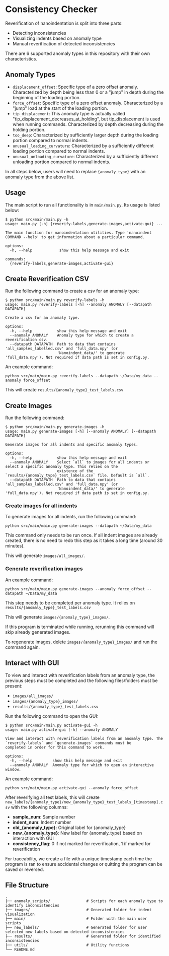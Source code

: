 # Consistency Checker

Reverification of nanoindentation is split into three parts:

- Detecting inconsistencies
- Visualizing indents based on anomaly type
- Manual reverification of detected inconsistencies

There are 6 supported anomaly types in this repository with their own characteristics.

## Anomaly Types

- `displacement_offset`: Specific type of a zero offset anomaly. Characterized by
  depth being less than 0 or a "jump" in depth during the beginning of the loading portion.
- `force_offset`: Specific type of a zero offset anomaly. Characterized by a "jump"
  load at the start of the loading portion.
- `tip_displacement`: This anomaly type is actually called "tip_displacement_decreases_at_holding",
  but tip_displacement is used when running commands. Characterized by depth
  decreasing during the holding portion.
- `too_deep`: Characterized by sufficiently larger depth during the loading
  portion compared to normal indents.
- `unusual_loading_curvature`: Characterized by a sufficiently different loading
  portion compared to normal indents.
- `unusual_unloading_curvature`: Characterized by a sufficiently different unloading
  portion compared to normal indents.

In all steps below, users will need to replace `{anomaly_type}` with an anomaly
type from the above list.

## Usage

The main script to run all functionality is in `main/main.py`.
Its usage is listed below:

```
$ python src/main/main.py -h
usage: main.py [-h] {reverify-labels,generate-images,activate-gui} ...

The main function for nanoindentation utilities. Type 'nanoindent COMMAND --help' to get information about a particular command.

options:
  -h, --help            show this help message and exit

commands:
  {reverify-labels,generate-images,activate-gui}
```

## Create Reverification CSV

Run the following command to create a csv for an anomaly type:

```
$ python src/main/main.py reverify-labels -h
usage: main.py reverify-labels [-h] --anomaly ANOMALY [--datapath DATAPATH]

Create a csv for an anomaly type.

options:
  -h, --help           show this help message and exit
  --anomaly ANOMALY    Anomaly type for which to create a reverification csv.
  --datapath DATAPATH  Path to data that contains 'all_samples_labelled.csv' and 'full_data.npy' (or
                       'Nanoindent_data/' to generate 'full_data.npy'). Not required if data path is set in config.py.
```

An example command:

```
python src/main/main.py reverify-labels --datapath ~/Data/my_data --anomaly force_offset
```

This will create `results/{anomaly_type}_test_labels.csv`

## Create Images

Run the following command:

```
$ python src/main/main.py generate-images -h
usage: main.py generate-images [-h] [--anomaly ANOMALY] [--datapath DATAPATH]

Generate images for all indents and specific anomaly types.

options:
  -h, --help           show this help message and exit
  --anomaly ANOMALY    Select `all` to images for all indents or select a specific anomaly type. This relies on the
                       existence of the `results/{anomaly_type}_test_labels.csv` file. Default is `all`.
  --datapath DATAPATH  Path to data that contains 'all_samples_labelled.csv' and 'full_data.npy' (or
                       'Nanoindent_data/' to generate 'full_data.npy'). Not required if data path is set in config.py.
```

### Create images for all indents

To generate images for all indents, run the following command:

```
python src/main/main.py generate-images --datapath ~/Data/my_data
```

This command only needs to be run once. If all indent images are already created,
there is no need to redo this step as it takes a long time (around 30 minutes).

This will generate `images/all_images/`.


### Generate reverification images

An example command:

```
python src/main/main.py generate-images --anomaly force_offset --datapath ~/Data/my_data
```

This step needs to be completed per anomaly type. It relies on
`results/{anomaly_type}_test_labels.csv`

This will generate `images/{anomaly_type}_images/`.

If this program is terminated while running, rerunning this command will
skip already generated images.

To regenerate images, delete `images/{anomaly_type}_images/` and run the
command again.


## Interact with GUI

To view and interact with reverification labels from an anomaly type, the
previous steps must be completed and the following files/folders must be present:

- `images/all_images/`
- `images/{anomaly_type}_images/`
- `results/{anomaly_type}_test_labels.csv`

Run the following command to open the GUI:

```
$ python src/main/main.py activate-gui -h
usage: main.py activate-gui [-h] --anomaly ANOMALY

View and interact with reverification labels from an anomaly type. The
`reverify-labels` and `generate-images` commands must be
completed in order for this command to work.

options:
  -h, --help         show this help message and exit
  --anomaly ANOMALY  Anomaly type for which to open an interactive window.
```

An example command:

```
python src/main/main.py activate-gui --anomaly force_offset
```

After reverifying all test labels, this will create
`new_labels/{anomaly_type}/new_{anomaly_type}_test_labels_[timestamp].csv` with
the following columns:

- **sample_num**: Sample number
- **indent_num**: Indent number
- **old_{anomaly_type}**: Original label for {anomaly_type}
- **new_{anomaly_type}**: New label for {anomaly_type} based on interaction with GUI
- **consistency_flag**: 0 if not marked for reverification, 1 if marked for reverification

For traceability, we create a file with a unique timestamp each time the
program is ran to ensure accidental changes or quitting the program can be saved or reversed.


## File Structure
    .
    ├── anomaly_scripts/                # Scripts for each anomaly type to identify inconsistencies
    ├── images/                         # Generated folder for indent visualization
    ├── main/                           # Folder with the main user scripts
    ├── new_labels/                     # Generated folder for user selected new labels based on detected inconsistencies
    ├── results/                        # Generated folder for identified inconsistencies
    ├── utils/                          # Utility functions
    └── README.md
